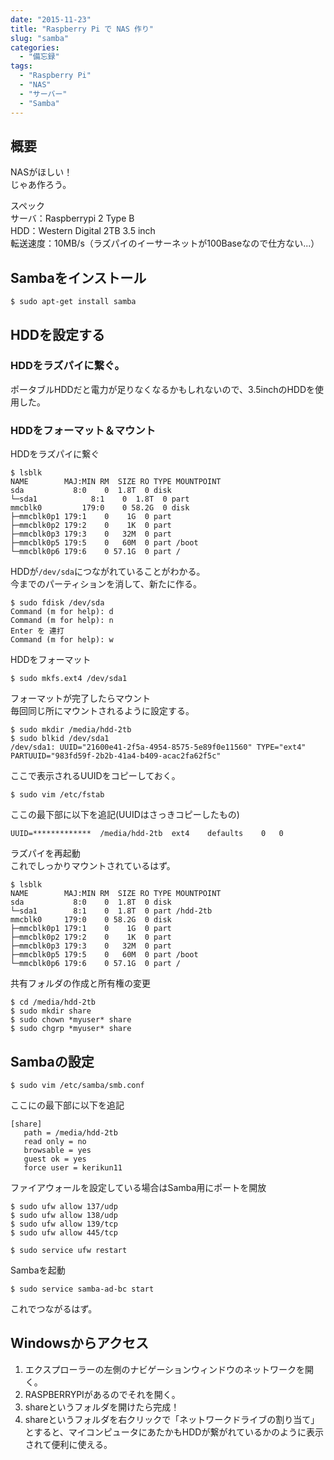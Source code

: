 ```yaml
---
date: "2015-11-23"
title: "Raspberry Pi で NAS 作り"
slug: "samba"
categories:
  - "備忘録"
tags:
  - "Raspberry Pi"
  - "NAS"
  - "サーバー"
  - "Samba"
---
```


## 概要

NASがほしい！  
じゃあ作ろう。  

スペック  
サーバ：Raspberrypi 2 Type B  
HDD：Western Digital 2TB 3.5 inch  
転送速度：10MB/s（ラズパイのイーサーネットが100Baseなので仕方ない...）
<!--more-->

## Sambaをインストール

	$ sudo apt-get install samba
	
## HDDを設定する

### HDDをラズパイに繋ぐ。  
ポータブルHDDだと電力が足りなくなるかもしれないので、3.5inchのHDDを使用した。

### HDDをフォーマット＆マウント

HDDをラズパイに繋ぐ

	$ lsblk
	NAME        MAJ:MIN RM  SIZE RO TYPE MOUNTPOINT
	sda    		  8:0    0  1.8T  0 disk 
    └─sda1      	  8:1    0  1.8T  0 part 
    mmcblk0     	179:0    0 58.2G  0 disk 
	├─mmcblk0p1	179:1    0    1G  0 part 
	├─mmcblk0p2	179:2    0    1K  0 part 
	├─mmcblk0p3	179:3    0   32M  0 part 
	├─mmcblk0p5	179:5    0   60M  0 part /boot
	└─mmcblk0p6	179:6    0 57.1G  0 part /

HDDが`/dev/sda`につながれていることがわかる。  
今までのパーティションを消して、新たに作る。

	$ sudo fdisk /dev/sda
	Command (m for help): d
	Command (m for help): n
	Enter を 連打
	Command (m for help): w

HDDをフォーマット

	$ sudo mkfs.ext4 /dev/sda1

フォーマットが完了したらマウント  
毎回同じ所にマウントされるように設定する。  

	$ sudo mkdir /media/hdd-2tb
	$ sudo blkid /dev/sda1
	/dev/sda1: UUID="21600e41-2f5a-4954-8575-5e89f0e11560" TYPE="ext4" PARTUUID="983fd59f-2b2b-41a4-b409-acac2fa62f5c" 

ここで表示されるUUIDをコピーしておく。

	$ sudo vim /etc/fstab

ここの最下部に以下を追記(UUIDはさっきコピーしたもの)

	UUID=*************	/media/hdd-2tb	ext4	defaults	0	0

ラズパイを再起動  
これでしっかりマウントされているはず。

	$ lsblk
	NAME        MAJ:MIN RM  SIZE RO TYPE MOUNTPOINT
	sda 		  8:0    0  1.8T  0 disk 
    └─sda1		  8:1    0  1.8T  0 part /hdd-2tb
    mmcblk0		179:0    0 58.2G  0 disk 
	├─mmcblk0p1	179:1    0    1G  0 part 
	├─mmcblk0p2	179:2    0    1K  0 part 
	├─mmcblk0p3	179:3    0   32M  0 part 
	├─mmcblk0p5	179:5    0   60M  0 part /boot
	└─mmcblk0p6	179:6    0 57.1G  0 part /

共有フォルダの作成と所有権の変更

	$ cd /media/hdd-2tb
	$ sudo mkdir share
	$ sudo chown *myuser* share
	$ sudo chgrp *myuser* share

## Sambaの設定

	$ sudo vim /etc/samba/smb.conf

ここにの最下部に以下を追記

	[share]
	   path = /media/hdd-2tb
	   read only = no
	   browsable = yes
	   guest ok = yes
	   force user = kerikun11

ファイアウォールを設定している場合はSamba用にポートを開放

	$ sudo ufw allow 137/udp
	$ sudo ufw allow 138/udp
	$ sudo ufw allow 139/tcp
	$ sudo ufw allow 445/tcp

	$ sudo service ufw restart

Sambaを起動

	$ sudo service samba-ad-bc start

これでつながるはず。

## Windowsからアクセス

  1. エクスプローラーの左側のナビゲーションウィンドウのネットワークを開く。
  1. RASPBERRYPIがあるのでそれを開く。
  1. shareというフォルダを開けたら完成！
  1. shareというフォルダを右クリックで「ネットワークドライブの割り当て」とすると、マイコンピュータにあたかもHDDが繋がれているかのように表示されて便利に使える。
